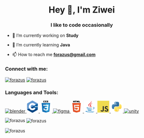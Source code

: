 <h1 align="center">Hey 👋, I'm Ziwei</h1>
<h3 align="center">I like to code occasionally</h3>

- 🔭 I’m currently working on **Study**

- 🌱 I’m currently learning **Java**

- 📫 How to reach me **forazus@gmail.com**

<h3 align="left">Connect with me:</h3>
<p align="left">
<a href="https://www.codechef.com/users/forazus" target="blank"><img align="center" src="https://cdn.jsdelivr.net/npm/simple-icons@3.1.0/icons/codechef.svg" alt="forazus" height="30" width="40" /></a>
<a href="https://www.leetcode.com/forazus" target="blank"><img align="center" src="https://raw.githubusercontent.com/rahuldkjain/github-profile-readme-generator/master/src/images/icons/Social/leet-code.svg" alt="forazus" height="30" width="40" /></a>
</p>

<h3 align="left">Languages and Tools:</h3>
<p align="left"> <a href="https://www.blender.org/" target="_blank" rel="noreferrer"> <img src="https://download.blender.org/branding/community/blender_community_badge_white.svg" alt="blender" width="40" height="40"/> </a> <a href="https://www.w3schools.com/cpp/" target="_blank" rel="noreferrer"> <img src="https://raw.githubusercontent.com/devicons/devicon/master/icons/cplusplus/cplusplus-original.svg" alt="cplusplus" width="40" height="40"/> </a> <a href="https://www.w3schools.com/css/" target="_blank" rel="noreferrer"> <img src="https://raw.githubusercontent.com/devicons/devicon/master/icons/css3/css3-original-wordmark.svg" alt="css3" width="40" height="40"/> </a> <a href="https://www.figma.com/" target="_blank" rel="noreferrer"> <img src="https://www.vectorlogo.zone/logos/figma/figma-icon.svg" alt="figma" width="40" height="40"/> </a> <a href="https://www.w3.org/html/" target="_blank" rel="noreferrer"> <img src="https://raw.githubusercontent.com/devicons/devicon/master/icons/html5/html5-original-wordmark.svg" alt="html5" width="40" height="40"/> </a> <a href="https://www.java.com" target="_blank" rel="noreferrer"> <img src="https://raw.githubusercontent.com/devicons/devicon/master/icons/java/java-original.svg" alt="java" width="40" height="40"/> </a> <a href="https://developer.mozilla.org/en-US/docs/Web/JavaScript" target="_blank" rel="noreferrer"> <img src="https://raw.githubusercontent.com/devicons/devicon/master/icons/javascript/javascript-original.svg" alt="javascript" width="40" height="40"/> </a> <a href="https://www.python.org" target="_blank" rel="noreferrer"> <img src="https://raw.githubusercontent.com/devicons/devicon/master/icons/python/python-original.svg" alt="python" width="40" height="40"/> </a> <a href="https://unity.com/" target="_blank" rel="noreferrer"> <img src="https://www.vectorlogo.zone/logos/unity3d/unity3d-icon.svg" alt="unity" width="40" height="40"/> </a> </p>

<p><img align="left" src="https://github-readme-stats.vercel.app/api/top-langs?username=forazus&show_icons=true&locale=en&layout=compact" alt="forazus" /></p>

<p>&nbsp;<img align="center" src="https://github-readme-stats.vercel.app/api?username=forazus&show_icons=true&locale=en" alt="forazus" /></p>

<p><img align="center" src="https://github-readme-streak-stats.herokuapp.com/?user=forazus&" alt="forazus" /></p>
